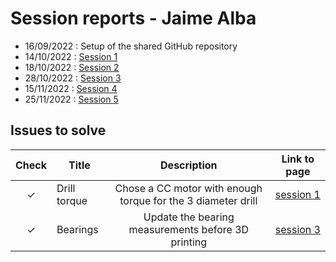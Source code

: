 # **Session reports - Jaime Alba**

- 16/09/2022 : Setup of the shared GitHub repository
- 14/10/2022 : [Session 1](session1.md)
- 18/10/2022 : [Session 2](session2.md)
- 28/10/2022 : [Session 3](session3.md)
- 15/11/2022 : [Session 4](session4.md)
- 25/11/2022 : [Session 5](session5.md)

## **Issues to solve**

|Check|Title|Description|Link to page|  
|:---:|---|:---:|:--:|
|$\checkmark$|Drill torque|Chose a CC motor with enough torque for the 3 diameter drill|[session 1](session1.md/#sowing)|
|$\checkmark$|Bearings|Update the bearing measurements before 3D printing|[session 3](session3.md)|
